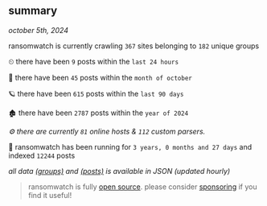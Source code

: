 
## summary
_october 5th, 2024_

ransomwatch is currently crawling `367` sites belonging to `182` unique groups

⏲ there have been `9` posts within the `last 24 hours`

🦈 there have been `45` posts within the `month of october`

🪐 there have been `615` posts within the `last 90 days`

🏚 there have been `2787` posts within the `year of 2024`

_⚙️ there are currently `81` online hosts & `112` custom parsers._

🦕 ransomwatch has been running for `3 years, 0 months and 27 days` and indexed `12244` posts

_all data  [(groups)](http://ransomwhat.telemetry.ltd/groups) and [(posts)](http://ransomwhat.telemetry.ltd/posts) is available in JSON (updated hourly)_

> ransomwatch is fully [open source](https://github.com/joshhighet/ransomwatch#ransomwatch--). please consider [sponsoring](https://github.com/sponsors/joshhighet) if you find it useful!
